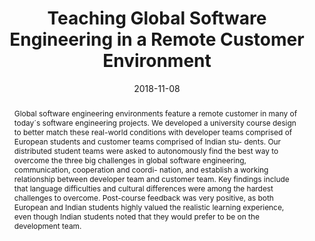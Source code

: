 ---
abstract: Global software engineering environments feature a remote customer in many
  of today´s software engineering projects. We developed a university course design
  to better match these real-world conditions with developer teams comprised of European
  students and customer teams comprised of Indian stu- dents. Our distributed student
  teams were asked to autonomously find the best way to overcome the three big challenges
  in global software engineering, communication, cooperation and coordi- nation, and
  establish a working relationship between developer team and customer team. Key findings
  include that language difficulties and cultural differences were among the hardest
  challenges to overcome. Post-course feedback was very positive, as both European
  and Indian students highly valued the realistic learning experience, even though
  Indian students noted that they would prefer to be on the development team.
authors:
- Raoul Vallon
- Paul Spiesberger
- Markus Zoffi
- Christina Zrelski
- Christoph Dräger
- Thomas Grechenig
date: '2018-11-08'
featured: false
links:
- name: Publik
  url: https://publik.tuwien.ac.at/showentry.php?ID=278493&lang=2
publication_types:
- '1'
publishDate: '2018-11-08'
title: Teaching Global Software Engineering in a Remote Customer Environment
url_pdf: ''
---